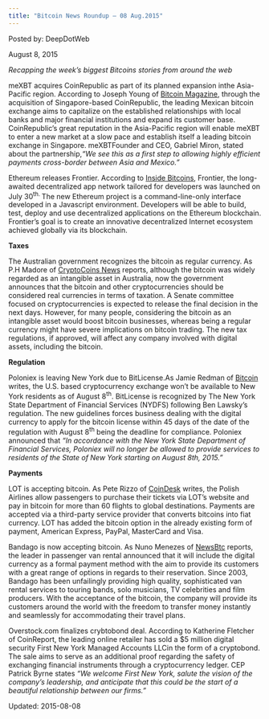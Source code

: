 ```yaml
---
title: "Bitcoin News Roundup – 08 Aug.2015"
---
```


Posted by: DeepDotWeb 

<span>August 8, 2015</span>

<p><em>Recapping the week&#8217;s biggest Bitcoins stories from around the web </em></p>
<p>meXBT acquires CoinRepublic as part of its planned expansion inthe Asia-Pacific region. According to Joseph Young of <a href="https://bitcoinmagazine.com/21493/leading-mexican-bitcoin-exchange-expands-singapore-acquires-coin-republic/">Bitcoin Magazine</a>, through the acquisition of Singapore-based CoinRepublic, the leading Mexican bitcoin exchange aims to capitalize on the established relationships with local banks and major financial institutions and expand its customer base. CoinRepublic’s great reputation in the Asia-Pacific region will enable meXBT to enter a new market at a slow pace and establish itself a leading bitcoin exchange in Singapore. meXBTFounder and CEO, Gabriel Miron, stated about the partnership,<em>“We see this as a first step to allowing highly efficient payments cross-border between Asia and Mexico.”</em></p>
<p>Ethereum releases Frontier. According to <a href="http://insidebitcoins.com/news/ethereum-launches-frontier-ether-mining-begins-trading-to-follow/34124">Inside Bitcoins</a>, Frontier, the long-awaited decentralized app network tailored for developers was launched on July 30<sup>th. </sup>The new Ethereum project is a command-line-only interface developed in a Javascript environment. Developers will be able to build, test, deploy and use decentralized applications on the Ethereum blockchain. Frontier’s goal is to create an innovative decentralized Internet ecosystem achieved globally via its blockchain.</p>
<p><strong>Taxes</strong></p>
<p>The Australian government recognizes the bitcoin as regular currency. As P.H Madore of <a href="https://www.cryptocoinsnews.com/australian-senate-committee-says-bitcoin-regular-currency/">CryptoCoins News</a> reports, although the bitcoin was widely regarded as an intangible asset in Australia, now the government announces that the bitcoin and other cryptocurrencies should be considered real currencies in terms of taxation. A Senate committee focused on cryptocurrencies is expected to release the final decision in the next days. However, for many people, considering the bitcoin as an intangible asset would boost bitcoin businesses, whereas being a regular currency might have severe implications on bitcoin trading. The new tax regulations, if approved, will affect any company involved with digital assets, including the bitcoin.</p>
<p><strong>Regulation</strong></p>
<p>Poloniex is leaving New York due to BitLicense.As Jamie Redman of <a href="https://www.bitcoin.com/en/bitcoin-news/1801388864699469581-poloniex-leaves-new-york-due-to-bitlicense">Bitcoin</a> writes, the U.S. based cryptocurrency exchange won’t be available to New York residents as of August 8<sup>th</sup>. BitLicense is recognized by The New York State Department of Financial Services (NYDFS) following Ben Lawsky’s regulation. The new guidelines forces business dealing with the digital currency to apply for the bitcoin license within 45 days of the date of the regulation with August 8<sup>th</sup> being the deadline for compliance. Poloniex announced that <em>“In accordance with the New York State Department of Financial Services, Poloniex will no longer be allowed to provide services to residents of the State of New York starting on August 8th, 2015.”</em></p>
<p><strong>Payments</strong></p>
<p>LOT is accepting bitcoin. As Pete Rizzo of <a href="http://www.coindesk.com/lot-polish-airlines-accept-bitcoin/">CoinDesk</a> writes, the Polish Airlines allow passengers to purchase their tickets via LOT’s website and pay in bitcoin for more than 60 flights to global destinations. Payments are accepted via a third-party service provider that converts bitcoins into fiat currency. LOT has added the bitcoin option in the already existing form of payment, American Express, PayPal, MasterCard and Visa.</p>
<p>Bandago is now accepting bitcoin. As Nuno Menezes of <a href="http://www.newsbtc.com/2015/08/06/bandago-becomes-the-first-van-rental-service-to-add-bitcoin-as-a-payment-option/">NewsBtc</a> reports, the leader in passenger van rental announced that it will include the digital currency as a formal payment method with the aim to provide its customers with a great range of options in regards to their reservation. Since 2003, Bandago has been unfailingly providing high quality, sophisticated van rental services to touring bands, solo musicians, TV celebrities and film producers. With the acceptance of the bitcoin, the company will provide its customers around the world with the freedom to transfer money instantly and seamlessly for accommodating their travel plans.</p>
<p>Overstock.com finalizes crybtobond deal. According to Katherine Fletcher of CoinReport, the leading online retailer has sold a $5 million digital security First New York Managed Accounts LLCin the form of a cryptobond. The sale aims to serve as an additional proof regarding the safety of exchanging financial instruments through a cryptocurrency ledger. CEP Patrick Byrne states <em>“We welcome First New York, salute the vision of the company’s leadership, and anticipate that this could be the start of a beautiful relationship between our firms.”</em></p>

Updated: 2015-08-08